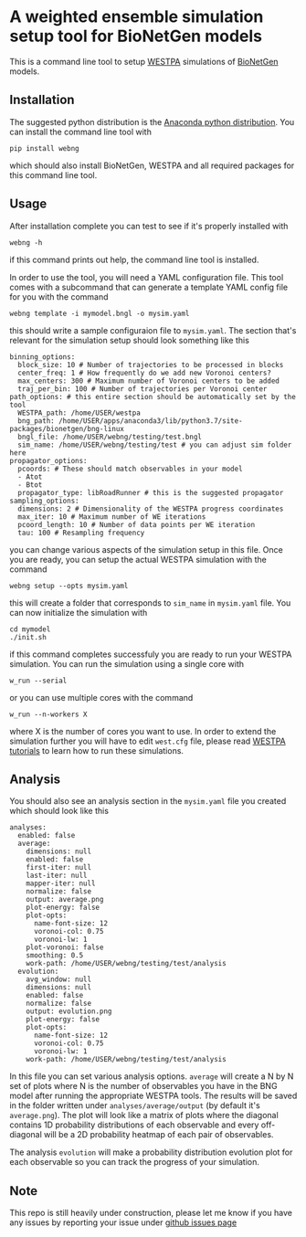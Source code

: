 # A weighted ensemble simulation setup tool for BioNetGen models

This is a command line tool to setup [WESTPA](https://github.com/westpa/westpa) simulations of [BioNetGen](http://bionetgen.org/) models. 

## Installation

The suggested python distribution is the [Anaconda python distribution](https://www.anaconda.com/download/). You can install the command line tool with

```
pip install webng
```

which should also install BioNetGen, WESTPA and all required packages for this command line tool. 

## Usage

After installation complete you can test to see if it's properly installed with

```
webng -h
```

if this command prints out help, the command line tool is installed.

In order to use the tool, you will need a YAML configuration file. This tool comes with a subcommand that can generate a template YAML config file for you with the command

```
webng template -i mymodel.bngl -o mysim.yaml
```

this should write a sample configuraion file to `mysim.yaml`. The section that's relevant for the simulation setup should look something like this

```
binning_options:
  block_size: 10 # Number of trajectories to be processed in blocks
  center_freq: 1 # How frequently do we add new Voronoi centers?
  max_centers: 300 # Maximum number of Voronoi centers to be added
  traj_per_bin: 100 # Number of trajectories per Voronoi center
path_options: # this entire section should be automatically set by the tool
  WESTPA_path: /home/USER/westpa 
  bng_path: /home/USER/apps/anaconda3/lib/python3.7/site-packages/bionetgen/bng-linux
  bngl_file: /home/USER/webng/testing/test.bngl
  sim_name: /home/USER/webng/testing/test # you can adjust sim folder here
propagator_options:
  pcoords: # These should match observables in your model
  - Atot
  - Btot
  propagator_type: libRoadRunner # this is the suggested propagator
sampling_options:
  dimensions: 2 # Dimensionality of the WESTPA progress coordinates
  max_iter: 10 # Maximum number of WE iterations
  pcoord_length: 10 # Number of data points per WE iteration
  tau: 100 # Resampling frequency
```

you can change various aspects of the simulation setup in this file. Once you are ready, you can setup the actual WESTPA simulation with the command

```
webng setup --opts mysim.yaml
```

this will create a folder that corresponds to `sim_name` in `mysim.yaml` file. You can now initialize the simulation with

```
cd mymodel
./init.sh
```

if this command completes successfuly you are ready to run your WESTPA simulation. You can run the simulation using a single core with

```
w_run --serial
```

or you can use multiple cores with the command

```
w_run --n-workers X
```

where X is the number of cores you want to use. In order to extend the simulation further you will have to edit `west.cfg` file, please read [WESTPA tutorials](https://github.com/westpa/westpa/wiki/Tutorials) to learn how to run these simulations.

## Analysis

You should also see an analysis section in the `mysim.yaml` file you created which should look like this

```
analyses:
  enabled: false
  average:
    dimensions: null
    enabled: false
    first-iter: null
    last-iter: null
    mapper-iter: null
    normalize: false
    output: average.png
    plot-energy: false
    plot-opts:
      name-font-size: 12
      voronoi-col: 0.75
      voronoi-lw: 1
    plot-voronoi: false
    smoothing: 0.5
    work-path: /home/USER/webng/testing/test/analysis
  evolution:
    avg_window: null
    dimensions: null
    enabled: false
    normalize: false
    output: evolution.png
    plot-energy: false
    plot-opts:
      name-font-size: 12
      voronoi-col: 0.75
      voronoi-lw: 1
    work-path: /home/USER/webng/testing/test/analysis
```

In this file you can set various analysis options. `average` will create a N by N set of plots where N is the number of observables you have in the BNG model after running the appropriate WESTPA tools. The results will be saved in the folder written under `analyses/average/output` (by default it's `average.png`). The plot will look like a matrix of plots where the diagonal contains 1D probability distributions of each observable and every off-diagonal will be a 2D probability heatmap of each pair of observables.

The analysis `evolution` will make a probability distribution evolution plot for each observable so you can track the progress of your simulation.

## Note

This repo is still heavily under construction, please let me know if you have any issues by reporting your issue under [github issues page](https://github.com/ASinanSaglam/webng/issues)